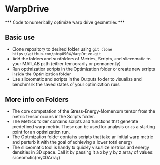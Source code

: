 # WarpDrive
*** Code to numerically optimize warp drive geometries ***

## Basic use
- Clone repository to desired folder using ``` git clone https://github.com/pbbp0904/WarpDrive.git ```
- Add the folders and subfolders of Metrics, Scripts, and sliceomatic to your MATLAB path (either temporarily or permanently)
- Run optimization scripts in the Optimization folder or create new scripts inside the Optimization folder
- Use sliceomatic and scripts in the Outputs folder to visualize and benchmark the saved states of your optimization runs

## More info on Folders
- The core computation of the Stress-Energy-Momentum tensor from the metric tensor occurs in the Scripts folder.
- The Metrics folder contains scripts and functions that generate predefined warp metric. These can be used for analysis or as a starting point for an optimization run.
- The Optimization folder contains scripts that take an initial warp metric and perturb it with the goal of achieving a lower total energy
- The sliceomatic tool is handy to quickly visualize metrics and energy densities in 3D space. Call it by passing it a x by y by z array of values: sliceomatic(my3DArray)